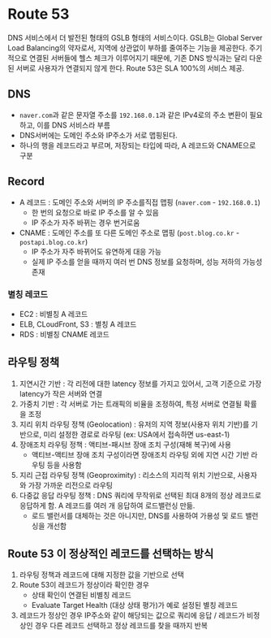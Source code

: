 # Route 53
DNS 서비스에서 더 발전된 형태의 GSLB 형태의 서비스이다.
GSLB는 Global Server Load Balancing의 약자로서, 지역에 상관없이 부하를 줄여주는 기능을 제공한다.
주기적으로 연결된 서버들에 헬스 체크가 이루어지기 때문에, 기존 DNS 방식과는 달리 다운된 서버로 사용자가 연결되지 않게 한다.
Route 53은 SLA 100%의 서비스 제공.

## DNS
- `naver.com`과 같은 문자열 주소를 `192.168.0.1`과 같은 IPv4로의 주소 변환이 필요하고, 이를 DNS 서비스라 부름
- DNS서버에는 도메인 주소와 IP주소가 서로 맵핑된다.
- 하나의 행을 레코드라고 부르며, 저장되는 타입에 따라, A 레코드와 CNAME으로 구분

## Record 
- A 레코드 : 도메인 주소와 서버의 IP 주소를직접 맵핑 (`naver.com` - `192.168.0.1`)
    - 한 번의 요청으로 바로 IP 주소를 알 수 있음
    - IP 주소가 자주 바뀌는 경우 번거로움
- CNAME : 도메인 주소를 또 다른 도메인 주소로 맵핑 (`post.blog.co.kr` - `postapi.blog.co.kr`)
    - IP 주소가 자주 바뀌어도 유연하게 대응 가능
    - 실제 IP 주소를 얻을 때까지 여러 번 DNS 정보를 요청하며, 성능 저하의 가능성 존재

### 별칭 레코드
- EC2 : 비별칭 A 레코드
- ELB, CLoudFront, S3 : 별칭 A 레코드
- RDS : 비별칭 CNAME 레코드 

## 라우팅 정책
1. 지연시간 기반 : 각 리전에 대한 latency 정보를 가지고 있어서, 고객 기준으로 가장 latency가 작은 서버와 연결
2. 가중치 기반 : 각 서버로 가는 트래픽의 비율을 조정하여, 특정 서버로 연결될 확률을 조정
3. 지리 위치 라우팅 정책 (Geolocation) : 유저의 지역 정보(사용자 위치 기반)를 기반으로, 미리 설정한 경로로 라우팅 (ex: USA에서 접속하면 us-east-1)
4. 장애조치 라우팅 정책 : 액티브-패시브 장애 조치 구성(재해 복구)에 사용
    - 액티브-액티브 장애 조치 구성이라면 장애조치 라우팅 외에 지연 시간 기반 라우팅 등을 사용함 
5. 지리 근접 라우팅 정책 (Geoproximity) : 리소스의 지리적 위치 기반으로, 사용자와 가장 가까운 리전으로 라우팅
6. 다중값 응답 라우팅 정책 : DNS 쿼리에 무작위로 선택된 최대 8개의 정상 레코드로 응답하게 함. A 레코드를 여러 개 응답하여 로드밸런싱 만듦.
    - 로드 밸런서를 대체하는 것은 아니지만, DNS를 사용하여 가용성 및 로드 밸런싱을 개선함


## Route 53 이 정상적인 레코드를 선택하는 방식
1. 라우팅 정책과 레코드에 대해 지정한 값을 기반으로 선택
2. Route 53이 레코드가 정상이라 확인한 경우
    - 상태 확인이 연결된 비별칭 레코드
    - Evaluate Target Health (대상 상태 평가)가 예로 설정된 별칭 레코드 
3. 레코드가 정상인 경우 IP주소와 같이 해당되는 값으로 쿼리에 응답 / 레코드가 비정상인 경우 다른 레코드 선택하고 정상 레코드를 찾을 때까지 반복
